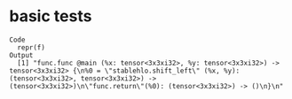 # basic tests

    Code
      repr(f)
    Output
      [1] "func.func @main (%x: tensor<3x3xi32>, %y: tensor<3x3xi32>) -> tensor<3x3xi32> {\n%0 = \"stablehlo.shift_left\" (%x, %y): (tensor<3x3xi32>, tensor<3x3xi32>) -> (tensor<3x3xi32>)\n\"func.return\"(%0): (tensor<3x3xi32>) -> ()\n}\n"

